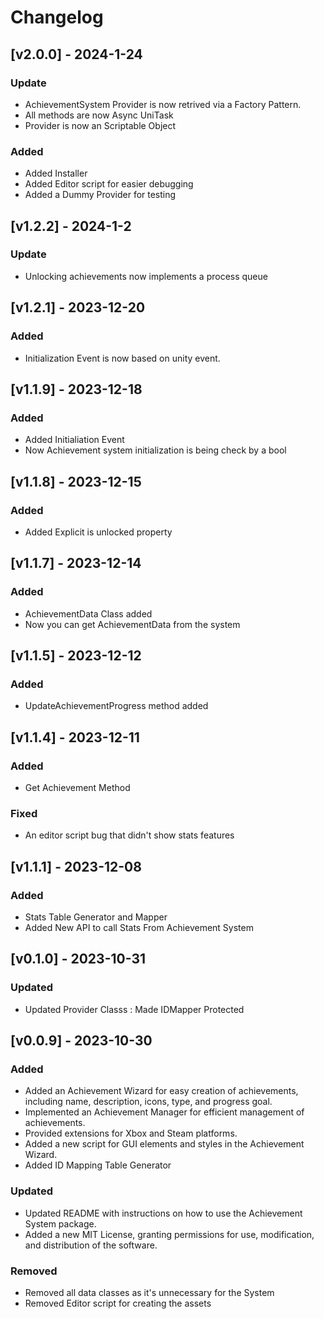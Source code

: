 # Changelog

## [v2.0.0] - 2024-1-24

### Update
- AchievementSystem Provider is now retrived via a Factory Pattern.
- All methods are now Async UniTask
- Provider is now an Scriptable Object

### Added
- Added Installer
- Added Editor script for easier debugging
- Added a Dummy Provider for testing


## [v1.2.2] - 2024-1-2

### Update
- Unlocking achievements now implements a process queue

## [v1.2.1] - 2023-12-20

### Added
- Initialization Event is now based on unity event.

## [v1.1.9] - 2023-12-18

### Added
- Added Initialiation Event
- Now Achievement system initialization is being check by a bool


## [v1.1.8] - 2023-12-15

### Added
- Added Explicit is unlocked property


## [v1.1.7] - 2023-12-14

### Added
- AchievementData Class added
- Now you can get AchievementData from the system


## [v1.1.5] - 2023-12-12

### Added
- UpdateAchievementProgress method added

## [v1.1.4] - 2023-12-11

### Added
- Get Achievement Method

### Fixed
- An editor script bug that didn't show stats features

## [v1.1.1] - 2023-12-08

### Added
- Stats Table Generator and Mapper
- Added New API to call Stats From Achievement System


## [v0.1.0] - 2023-10-31


### Updated
- Updated Provider Classs : Made IDMapper Protected


## [v0.0.9] - 2023-10-30

### Added
- Added an Achievement Wizard for easy creation of achievements, including name, description, icons, type, and progress goal.
- Implemented an Achievement Manager for efficient management of achievements.
- Provided extensions for Xbox and Steam platforms.
- Added a new script for GUI elements and styles in the Achievement Wizard.
- Added ID Mapping Table Generator

### Updated
- Updated README with instructions on how to use the Achievement System package.
- Added a new MIT License, granting permissions for use, modification, and distribution of the software.

### Removed
- Removed all data classes as it's unnecessary for the System
- Removed Editor script for creating the assets